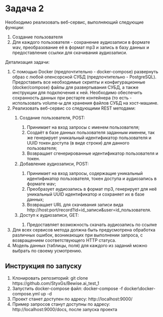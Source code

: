 <h1>Задача 2</h1>
<p>Необходимо реализовать веб-сервис, выполняющий следующие функции:</p>
<ol>
<li>Создание пользователя</li>
<li>Для каждого пользователя - сохранение аудиозаписи в формате wav, преобразование её в формат mp3 и запись в 
базу данных и предоставление ссылки для скачивания аудиозаписи.</li>
</ol>
<p>Детализация задачи:</p>
<ol>
<li>С помощью Docker (предпочтительно - docker-compose) развернуть образ с любой опенсорсной СУБД (предпочтительно - PostgreSQL). 
Предоставить все необходимые скрипты и конфигурационные (docker/compose) файлы для развертывания СУБД, а также инструкции для подключения к ней. 
Необходимо обеспечить сохранность данных при рестарте контейнера (то есть - использовать volume-ы для хранения файлов СУБД на хост-машине.</li>
<li>Реализовать веб-сервис со следующими REST методами:</li>
<ol>
<li>Создание пользователя, POST:</li>
<ol>
<li>Принимает на вход запросы с именем пользователя;</li>
<li>Создаёт в базе данных пользователя заданным именем, так же генерирует уникальный идентификатор пользователя и 
UUID токен доступа (в виде строки) для данного пользователя;</li>
<li>Возвращает сгенерированные идентификатор пользователя и токен.</li>
</ol>
<li>Добавление аудиозаписи, POST:</li>
<ol>
<li>Принимает на вход запросы, содержащие уникальный идентификатор пользователя, токен доступа и аудиозапись в формате wav;</li>
<li>Преобразует аудиозапись в формат mp3, генерирует для неё уникальный UUID идентификатор и сохраняет их в базе данных;</li>
<li>Возвращает URL для скачивания записи вида http://host:port/record?id=id_записи&user=id_пользователя.</li>
</ol>
<li>Доступ к аудиозаписи, GET:</li>
<ol>
<li>Предоставляет возможность скачать аудиозапись по ссылке</li>
</ol>
</ol>
<li>Для всех сервисов метода должна быть предусмотрена обработка различных ошибок, возникающих 
при выполнении запроса, с возвращением соответствующего HTTP статуса.</li>
<li>Модель данных (таблицы, поля) для каждого из заданий можно выбрать по своему усмотрению.</li>
</ol>

<h2>Инструкция по запуску</h2>
<ol>
  <li>Клонировать репозиторий: git clone https://github.com/StyxGs/Bewise.ai_test_1</li>
  <li>Запустить docker-compose файл: docker-compose -f docker\docker-compose.yml up -d</li>
  <li>Проект станет доступен по адресу: http://localhost:9000/</li>
  <li>Пример запросов станут доступны по адресу: http://localhost:9000/docs, после запуска проекта</li>
</ol>